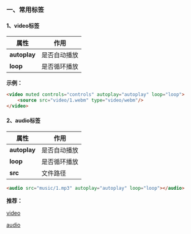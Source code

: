 
### 一、常用标签

#### 1、video标签

|  **属性**    | **作用**     |
| ------------- |-------------|
| **autoplay** | 是否自动播放 |
| **loop** | 是否循环播放 |

**示例：**

```html
<video muted controls="controls" autoplay="autoplay" loop="loop">
	<source src="video/1.webm" type="video/webm"/>
</video>
```

#### 2、audio标签

|  **属性**    | **作用**     |
| ------------- |-------------|
| **autoplay** | 是否自动播放 |
| **loop** | 是否循环播放 |
| **src** | 文件路径 |

```html
<audio src="music/1.mp3" autoplay="autoplay" loop="loop"></audio>
```

**推荐：**

[video](https://developer.mozilla.org/zh-CN/docs/Web/HTML/Element/video)

[audio](https://developer.mozilla.org/zh-CN/docs/Web/HTML/Element/audio)
